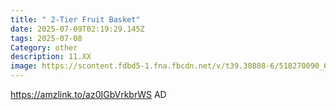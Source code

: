 ```yaml
---
title: " 2-Tier Fruit Basket"
date: 2025-07-09T02:19:29.145Z
tags: 2025-07-08
Category: other
description: 11.XX
image: https://scontent.fdbd5-1.fna.fbcdn.net/v/t39.30808-6/518270090_658456870550778_1323961559437455797_n.jpg?_nc_cat=106&ccb=1-7&_nc_sid=aa7b47&_nc_ohc=XrE5KtQnJwkQ7kNvwFuAdxB&_nc_oc=AdlI2Z96MSjacwXdiOgsitA7pGhdjRVq5HKWOPVl50m7RRllqckO3m5Kj7ZJzuArNhOYTR5MkaMBUtzn7ZBYd79k&_nc_zt=23&_nc_ht=scontent.fdbd5-1.fna&_nc_gid=QIyAl-QsYM8j6VrNb5Tk3Q&oh=00_AfTZTX-5F4tdAobBP-rPda69caiECOBbXW9M7CzAWXnXZg&oe=6873A917
---
```

https://amzlink.to/az0IGbVrkbrWS     AD